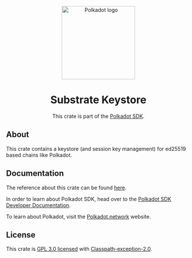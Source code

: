 <div align="center">

<img src="https://raw.githubusercontent.com/paritytech/polkadot-sdk/rzadp/readmes/docs/images/Polkadot_Logo_Horizontal_Pink_BlackOnWhite.png" alt="Polkadot logo" width="200">

# Substrate Keystore

This crate is part of the [Polkadot SDK](https://github.com/paritytech/polkadot-sdk/).

</div>

## About

This crate contains a keystore (and session key management) for ed25519 based chains like Polkadot.

## Documentation

The reference about this crate can be found [here](https://paritytech.github.io/polkadot-sdk/master/sc_keystore).

In order to learn about Polkadot SDK, head over to the [Polkadot SDK Developer Documentation](https://paritytech.github.io/polkadot-sdk/master/polkadot_sdk_docs/index.html).

To learn about Polkadot, visit the [Polkadot.network](https://polkadot.network/) website.

## License

This crate is [GPL 3.0 licensed](https://spdx.org/licenses/GPL-3.0-or-later.html) with [Classpath-exception-2.0](https://spdx.org/licenses/Classpath-exception-2.0.html).
